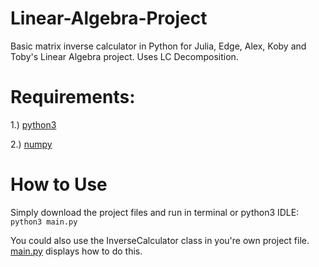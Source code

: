 # Linear-Algebra-Project
Basic matrix inverse calculator in Python for Julia, Edge, Alex, Koby and Toby's Linear Algebra project. Uses LC Decomposition. 

# Requirements:
1.) [python3](https://www.python.org/)

2.) [numpy](https://numpy.org/)

# How to Use

Simply download the project files and run in terminal or python3 IDLE:
`python3 main.py`

You could also use the InverseCalculator class in you're own project file. [main.py](./main.py) displays how to do this.
